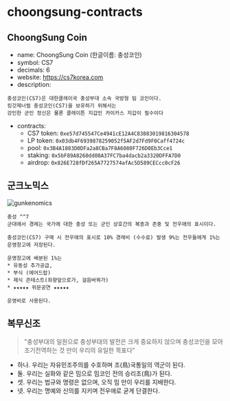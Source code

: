 # choongsung-contracts

## ChoongSung Coin
* name: ChoongSung Coin (한글이름: 충성코인)
* symbol: CS7
* decimals: 6
* website: https://cs7korea.com
* description:
```
충성코인(CS7)은 대한클레이국 충성부대 소속 국방형 밈 코인이다.
킹갓제너럴 충성코인(CS7)을 보유하기 위해서는
강인한 군인 정신은 물론 클레이튼 지갑인 카이카스 지갑이 필수이다
```
* contracts:
  * CS7 token: `0xe57d745547Ce4941cE12A4C83883019816304578`
  * LP token: `0x03db4F6939878259052f5AF2d7Fd9F0Caff4724c`
  * pool: `0x3B4A1883D0DFa2a8CBa7F8A6080F726D0Eb3Cce1`
  * staking: `0x5bF89A8260dd08A37FC7ba4dacb2a3320DFFA7D0`
  * airdrop: `0x826E728fDf265A7727574afAc5D589CECcc0cF26`

## 군크노믹스
![gunkenomics](https://user-images.githubusercontent.com/95215407/143848433-ba30cd46-3c59-4345-8b33-309320ebf448.jpeg)

```
충성 ^^7
군대에서 경례는 국가에 대한 충성 또는 군인 상호간의 복종과 존중 및 전우애의 표시이다.

충성코인(CS7) 구매 시 전우애의 표시로 10% 경례비 (수수료) 발생 9%는 전우들에게 1%는 운영창고에 저장된다.

운영창고에 배분된 1%는
* 유동성 추가공급,
* 부식 (에어드랍)
* 제식 콘테스트(좌향앞으로가, 걸음바꿔가)
* ★★★★★ 위문공연 ★★★★★

운영비로 사용된다.
```

## 복무신조
> "충성부대의 일원으로 충성부대의 발전은 크게 중요하지 않으며 충성코인을 모아 조기전역하는 것 만이 우리의 유일한 목표다"

* 하나. 우리는 자유민조주의를 수호하며 조(鳥)국통일의 역군이 된다.
* 둘. 우리는 실화와 같은 밈으로 밈코인 전의 승리조(鳥)가 된다.
* 셋. 우리는 법규와 명령은 없으며, 오직 밈 만이 우리를 지배한다.
* 넷. 우리는 명예와 신의를 지키며 전우애로 굳게 단결한다.
